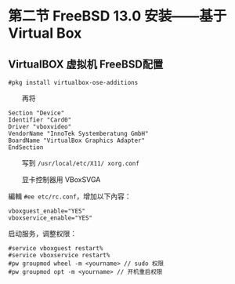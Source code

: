 # 第二节 FreeBSD 13.0 安装——基于 Virtual Box

## VirtualBOX 虚拟机 FreeBSD配置

`#pkg install virtualbox-ose-additions`

　　再将

```
Section "Device"
Identifier "Card0"
Driver "vboxvideo"
VendorName "InnoTek Systemberatung GmbH"
BoardName "VirtualBox Graphics Adapter"
EndSection
```

　　写到 `/usr/local/etc/X11/ xorg.conf`

　　显卡控制器用 VBoxSVGA

編輯 `#ee etc/rc.conf`，增加以下內容：

```
vboxguest_enable="YES"
vboxservice_enable="YES"
```

启动服务，调整权限：

```
#service vboxguest restart% 
#service vboxservice restart% 
#pw groupmod wheel -m <yourname> // sudo 权限
#pw groupmod opt -m <yourname> // 开机重启权限
```

